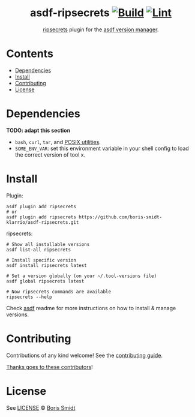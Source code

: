 <div align="center">

# asdf-ripsecrets [![Build](https://github.com/boris-smidt-klarrio/asdf-ripsecrets/actions/workflows/build.yml/badge.svg)](https://github.com/boris-smidt-klarrio/asdf-ripsecrets/actions/workflows/build.yml) [![Lint](https://github.com/boris-smidt-klarrio/asdf-ripsecrets/actions/workflows/lint.yml/badge.svg)](https://github.com/boris-smidt-klarrio/asdf-ripsecrets/actions/workflows/lint.yml)

[ripsecrets](https://github.com/sirwart/ripsecrets) plugin for the [asdf version manager](https://asdf-vm.com).

</div>

# Contents

- [Dependencies](#dependencies)
- [Install](#install)
- [Contributing](#contributing)
- [License](#license)

# Dependencies

**TODO: adapt this section**

- `bash`, `curl`, `tar`, and [POSIX utilities](https://pubs.opengroup.org/onlinepubs/9699919799/idx/utilities.html).
- `SOME_ENV_VAR`: set this environment variable in your shell config to load the correct version of tool x.

# Install

Plugin:

```shell
asdf plugin add ripsecrets
# or
asdf plugin add ripsecrets https://github.com/boris-smidt-klarrio/asdf-ripsecrets.git
```

ripsecrets:

```shell
# Show all installable versions
asdf list-all ripsecrets

# Install specific version
asdf install ripsecrets latest

# Set a version globally (on your ~/.tool-versions file)
asdf global ripsecrets latest

# Now ripsecrets commands are available
ripsecrets --help
```

Check [asdf](https://github.com/asdf-vm/asdf) readme for more instructions on how to
install & manage versions.

# Contributing

Contributions of any kind welcome! See the [contributing guide](contributing.md).

[Thanks goes to these contributors](https://github.com/boris-smidt-klarrio/asdf-ripsecrets/graphs/contributors)!

# License

See [LICENSE](LICENSE) © [Boris Smidt](https://github.com/boris-smidt-klarrio/)
